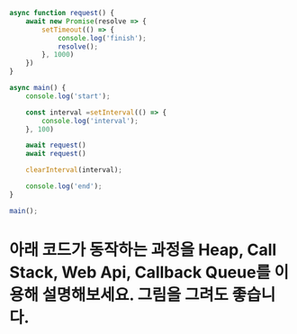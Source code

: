 ```jsx
async function request() {
	await new Promise(resolve => {
		setTimeout(() => {
			console.log('finish');
			resolve();	
		}, 1000)
	})
}

async main() {
	console.log('start');

	const interval =setInterval(() => {
		console.log('interval');
	}, 100)

	await request()
	await request()

	clearInterval(interval);

	console.log('end');
}

main();
```


# 아래 코드가 동작하는 과정을 Heap, Call Stack, Web Api, Callback Queue를 이용해 설명해보세요. 그림을 그려도 좋습니다.




